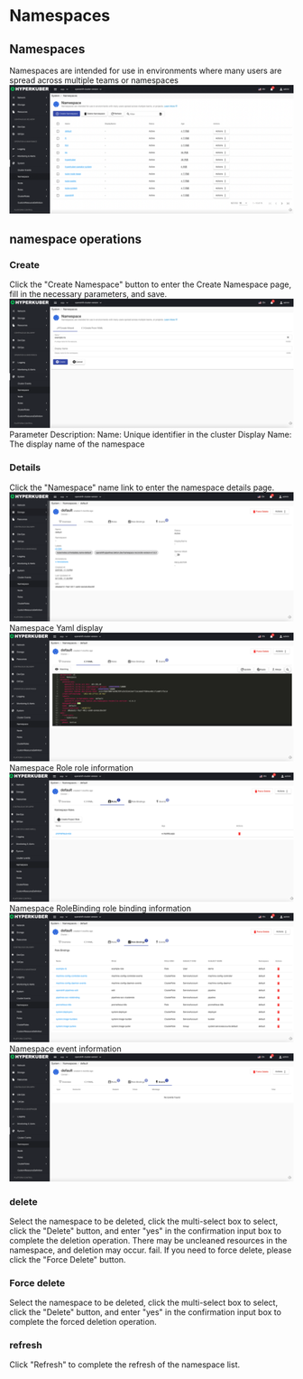 # Namespaces

## Namespaces
Namespaces are intended for use in environments where many users are spread across multiple teams or namespaces
![Minion](../../../assets/images/system/ns-list-en.jpg)

## namespace operations

### Create
Click the "Create Namespace" button to enter the Create Namespace page, fill in the necessary parameters, and save.
![Minion](../../../assets/images/system/ns-create1-en.jpg)
Parameter Description:
Name: Unique identifier in the cluster
Display Name: The display name of the namespace



### Details
Click the "Namespace" name link to enter the namespace details page.
![Minion](../../../assets/images/system/ns-info1-en.jpg)
Namespace Yaml display
![Minion](../../../assets/images/system/ns-info2-en.jpg)
Namespace Role role information
![Minion](../../../assets/images/system/ns-info3-en.jpg)
Namespace RoleBinding role binding information
![Minion](../../../assets/images/system/ns-info4-en.jpg)
Namespace event information
![Minion](../../../assets/images/system/ns-info5-en.jpg)

### delete
Select the namespace to be deleted, click the multi-select box to select, click the "Delete" button, and enter "yes" in the confirmation input box to complete the deletion operation. There may be uncleaned resources in the namespace, and deletion may occur. fail. If you need to force delete, please click the "Force Delete" button.
### Force delete
Select the namespace to be deleted, click the multi-select box to select, click the "Delete" button, and enter "yes" in the confirmation input box to complete the forced deletion operation.
### refresh
Click "Refresh" to complete the refresh of the namespace list.